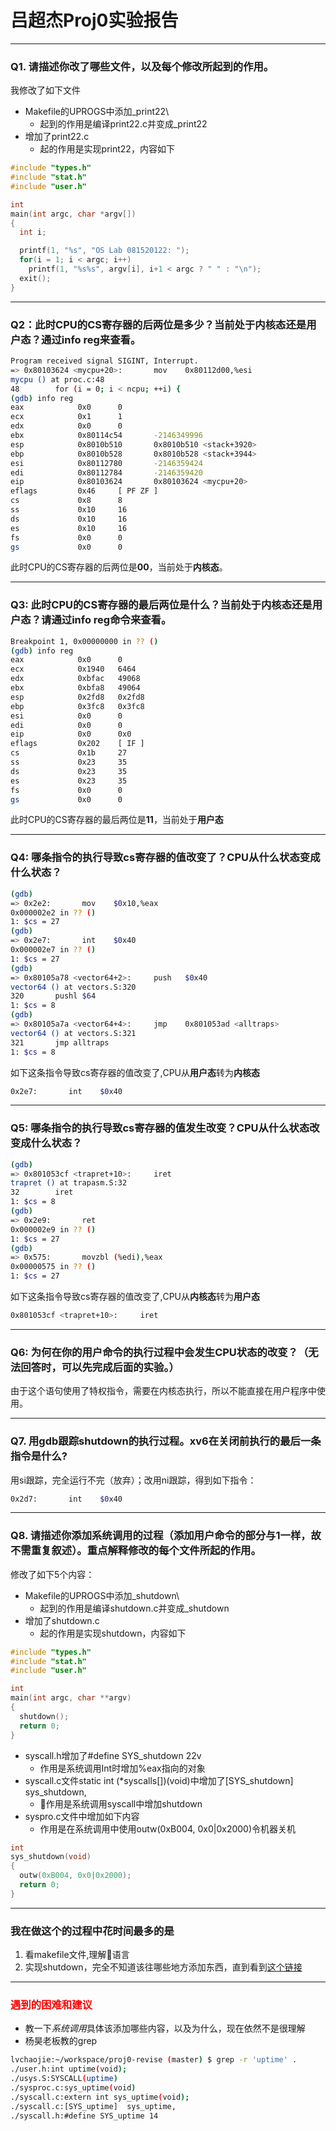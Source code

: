 # 吕超杰Proj0实验报告

---

### Q1. 请描述你改了哪些文件，以及每个修改所起到的作用。

我修改了如下文件

* Makefile的UPROGS中添加_print22\
  * 起到的作用是编译print22.c并变成_print22
* 增加了print22.c
  * 起的作用是实现print22，内容如下

```c++
#include "types.h"
#include "stat.h"
#include "user.h"

int
main(int argc, char *argv[])
{
  int i;

  printf(1, "%s", "OS Lab 081520122: ");
  for(i = 1; i < argc; i++)
    printf(1, "%s%s", argv[i], i+1 < argc ? " " : "\n");
  exit();
}
```

---

### Q2：此时CPU的CS寄存器的后两位是多少？当前处于内核态还是用户态？通过info reg来查看。

```bash
Program received signal SIGINT, Interrupt.
=> 0x80103624 <mycpu+20>:       mov    0x80112d00,%esi
mycpu () at proc.c:48
48        for (i = 0; i < ncpu; ++i) {
(gdb) info reg
eax            0x0      0
ecx            0x1      1
edx            0x0      0
ebx            0x80114c54       -2146349996
esp            0x8010b510       0x8010b510 <stack+3920>
ebp            0x8010b528       0x8010b528 <stack+3944>
esi            0x80112780       -2146359424
edi            0x80112784       -2146359420
eip            0x80103624       0x80103624 <mycpu+20>
eflags         0x46     [ PF ZF ]
cs             0x8      8
ss             0x10     16
ds             0x10     16
es             0x10     16
fs             0x0      0
gs             0x0      0
```

此时CPU的CS寄存器的后两位是**00**，当前处于**内核态**。

---

### Q3: 此时CPU的CS寄存器的最后两位是什么？当前处于内核态还是用户态？请通过info reg命令来查看。

```bash
Breakpoint 1, 0x00000000 in ?? ()
(gdb) info reg
eax            0x0      0
ecx            0x1940   6464
edx            0xbfac   49068
ebx            0xbfa8   49064
esp            0x2fd8   0x2fd8
ebp            0x3fc8   0x3fc8
esi            0x0      0
edi            0x0      0
eip            0x0      0x0
eflags         0x202    [ IF ]
cs             0x1b     27
ss             0x23     35
ds             0x23     35
es             0x23     35
fs             0x0      0
gs             0x0      0
```

此时CPU的CS寄存器的最后两位是**11**，当前处于**用户态**

---

### Q4: 哪条指令的执行导致cs寄存器的值改变了？CPU从什么状态变成什么状态？

```bash
(gdb) 
=> 0x2e2:       mov    $0x10,%eax
0x000002e2 in ?? ()
1: $cs = 27
(gdb) 
=> 0x2e7:       int    $0x40
0x000002e7 in ?? ()
1: $cs = 27
(gdb) 
=> 0x80105a78 <vector64+2>:     push   $0x40
vector64 () at vectors.S:320
320       pushl $64
1: $cs = 8
(gdb) 
=> 0x80105a7a <vector64+4>:     jmp    0x801053ad <alltraps>
vector64 () at vectors.S:321
321       jmp alltraps
1: $cs = 8
```

如下这条指令导致cs寄存器的值改变了,CPU从**用户态**转为**内核态**

```bash
0x2e7:       int    $0x40
```

---

### Q5: 哪条指令的执行导致cs寄存器的值发生改变？CPU从什么状态改变成什么状态？

```bash
(gdb) 
=> 0x801053cf <trapret+10>:     iret   
trapret () at trapasm.S:32
32        iret
1: $cs = 8
(gdb) 
=> 0x2e9:       ret    
0x000002e9 in ?? ()
1: $cs = 27
(gdb) 
=> 0x575:       movzbl (%edi),%eax
0x00000575 in ?? ()
1: $cs = 27
```

如下这条指令导致cs寄存器的值改变了,CPU从**内核态**转为**用户态**

```bash
0x801053cf <trapret+10>:     iret
```

---

### Q6: 为何在你的用户命令的执行过程中会发生CPU状态的改变？（无法回答时，可以先完成后面的实验。）

由于这个语句使用了特权指令，需要在内核态执行，所以不能直接在用户程序中使用。

---

### Q7. 用gdb跟踪shutdown的执行过程。xv6在关闭前执行的最后一条指令是什么?

用si跟踪，完全运行不完（放弃）；改用ni跟踪，得到如下指令：

```bash
0x2d7:       int    $0x40
```

---

### Q8. 请描述你添加系统调用的过程（添加用户命令的部分与1一样，故不需重复叙述）。重点解释修改的每个文件所起的作用。

修改了如下5个内容：

* Makefile的UPROGS中添加_shutdown\
  * 起到的作用是编译shutdown.c并变成_shutdown
* 增加了shutdown.c
  * 起的作用是实现shutdown，内容如下

```c++
#include "types.h"
#include "stat.h"
#include "user.h"

int
main(int argc, char **argv)
{
  shutdown();
  return 0;
}
```

* syscall.h增加了#define SYS_shutdown 22v
  * 作用是系统调用Int时增加%eax指向的对象
* syscall.c文件static int (*syscalls[])(void)中增加了[SYS_shutdown] sys_shutdown,
  * 作用是系统调用syscall中增加shutdown
* syspro.c文件中增加如下内容
  * 作用是在系统调用中使用outw(0xB004, 0x0|0x2000)令机器关机

```c++
int
sys_shutdown(void)
{
  outw(0xB004, 0x0|0x2000);
  return 0;
}
```

---

### 我在做这个的过程中花时间最多的是

1. 看makefile文件,理解语言
3. 实现shutdown，完全不知道该往哪些地方添加东西，直到看到<a href="http://www.voidcn.com/article/p-dychhxcp-vu.html">这个链接</a>

---

### <span style="color:red">遇到的困难和建议 </span>

* 教一下*系统调用*具体该添加哪些内容，以及为什么，现在依然不是很理解
* 杨昊老板教的grep

```bash
lvchaojie:~/workspace/proj0-revise (master) $ grep -r 'uptime' .
./user.h:int uptime(void);
./usys.S:SYSCALL(uptime)
./sysproc.c:sys_uptime(void)
./syscall.c:extern int sys_uptime(void);
./syscall.c:[SYS_uptime]  sys_uptime,
./syscall.h:#define SYS_uptime 14
```